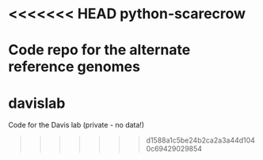 <<<<<<< HEAD
python-scarecrow
================

Code repo for the alternate reference genomes
=======
davislab
========

Code for the Davis lab (private - no data!)
>>>>>>> d1588a1c5be24b2ca2a3a44d1040c69429029854
